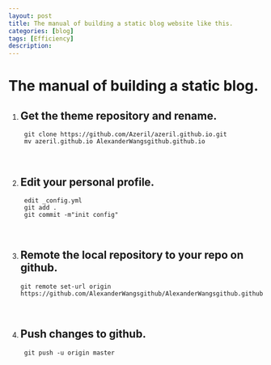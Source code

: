 ```yaml
---
layout: post
title: The manual of building a static blog website like this.
categories: [blog]
tags: [Efficiency]
description: 
---
```




# The manual of building a static blog.

1. ## Get the theme repository and rename.

   ```
    git clone https://github.com/Azeril/azeril.github.io.git
    mv azeril.github.io AlexanderWangsgithub.github.io
   ```

   ​

2. ## Edit your personal profile.

   ```
    edit _config.yml
    git add .
    git commit -m"init config"
   ```

   ​

3. ## Remote the local repository to your repo on github.

    ```
   git remote set-url origin https://github.com/AlexanderWangsgithub/AlexanderWangsgithub.github.io.git
    ```

   ​

4. ## Push changes to github.

   ```
    git push -u origin master
   ```

   ​


